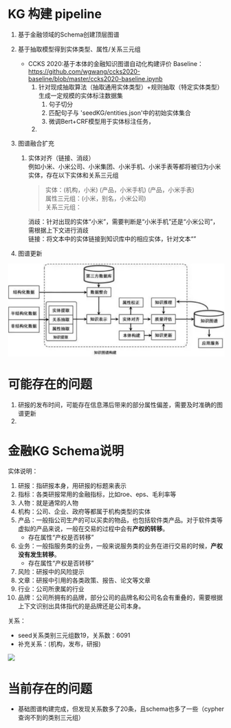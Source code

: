 # KG 构建 pipeline
1. 基于金融领域的Schema创建顶层图谱
2. 基于抽取模型得到实体类型、属性/关系三元组
   - CCKS 2020:基于本体的金融知识图谱自动化构建评价 Baseline： https://github.com/wgwang/ccks2020-baseline/blob/master/ccks2020-baseline.ipynb
     1. 针对现成抽取算法（抽取通用实体类型）+规则抽取（特定实体类型）生成一定规模的实体标注数据集
        1. 句子切分
        2. 匹配句子与 'seedKG/entities.json'中的初始实体集合
        3. 微调Bert+CRF模型用于实体标注任务，
     2. 

3. 图谱融合扩充
   1. 实体对齐（链接、消歧）\
        例如小米、小米公司、小米集团、小米手机、小米手表等都将被归为小米实体，存在以下实体和关系三元组 
        >实体：(机构，小米) (产品，小米手机) (产品，小米手表) \
        属性三元组：(小米，别名，小米公司) \
        关系三元组：

        消歧：针对出现的实体“小米”，需要判断是“小米手机”还是“小米公司”，需根据上下文进行消歧 \
        链接：将文本中的实体链接到知识库中的相应实体，针对文本“”


4. 图谱更新


![construction pipline](./assets/pipeline.png)

# 可能存在的问题
1. 研报的发布时间，可能存在信息滞后带来的部分属性偏差，需要及时准确的图谱更新
2. 

# 金融KG Schema说明

实体说明：
1. 研报：指研报本身，用研报的标题来表示
2. 指标：各类研报常用的金融指标，比如roe、eps、毛利率等
3. 人物：就是通常的人物
4. 机构：公司、企业、政府等都属于机构类型的实体
5. 产品：一般指公司生产的可以买卖的物品，也包括软件类产品。对于软件类等虚拟的产品来说，一般在交易的过程中会有**产权的转移**。
   - 存在属性“产权是否转移”
6. 业务：一般指服务类的业务，一般来说服务类的业务在进行交易的时候，**产权没有发生转移**。
   - 存在属性“产权是否转移”
7. 风险：研报中的风险提示
8. 文章：研报中引用的各类政策、报告、论文等文章
9. 行业：公司所隶属的行业
10. 品牌：公司所拥有的品牌，部分公司的品牌名和公司名会有重叠的，需要根据上下文识别出具体指代的是品牌还是公司本身。

关系：
- seed关系类别三元组数19，关系数：6091
- 补充关系：(机构，发布，研报)

![](./assets/graph.svg)

# 当前存在的问题
- 基础图谱构建完成，但发现关系数多了20条，且schema也多了一些（cypher查询不到的类别三元组）